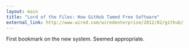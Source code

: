```yaml
---
layout: main
title: "Lord of the Files: How GitHub Tamed Free Software"
external_link: http://www.wired.com/wiredenterprise/2012/02/github/
---
```


First bookmark on the new system. Seemed appropriate. 
